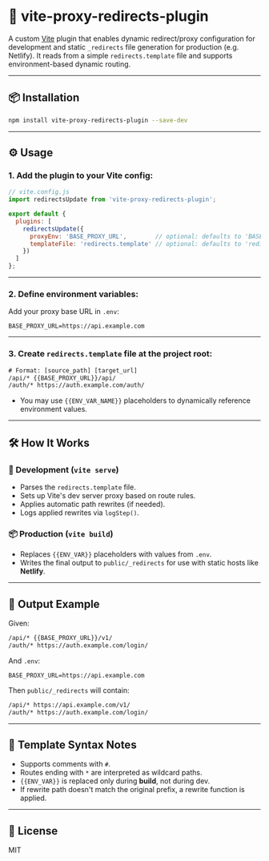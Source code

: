 # 🔁 vite-proxy-redirects-plugin

A custom [Vite](https://vitejs.dev) plugin that enables dynamic redirect/proxy configuration for development and static `_redirects` file generation for production (e.g. Netlify). It reads from a simple `redirects.template` file and supports environment-based dynamic routing.

---

## 📦 Installation

```bash
npm install vite-proxy-redirects-plugin --save-dev
```

---

## ⚙️ Usage

### 1. **Add the plugin to your Vite config:**

```js
// vite.config.js
import redirectsUpdate from 'vite-proxy-redirects-plugin';

export default {
  plugins: [
    redirectsUpdate({
      proxyEnv: 'BASE_PROXY_URL',        // optional: defaults to 'BASE_PROXY_URL'
      templateFile: 'redirects.template' // optional: defaults to 'redirects.template'
    })
  ]
};
```

---

### 2. **Define environment variables:**

Add your proxy base URL in `.env`:

```env
BASE_PROXY_URL=https://api.example.com
```

---

### 3. **Create `redirects.template` file at the project root:**

```txt
# Format: [source_path] [target_url]
/api/* {{BASE_PROXY_URL}}/api/
/auth/* https://auth.example.com/auth/
```

* You may use `{{ENV_VAR_NAME}}` placeholders to dynamically reference environment values.

---

## 🛠 How It Works

### 🧪 Development (`vite serve`)

* Parses the `redirects.template` file.
* Sets up Vite's dev server proxy based on route rules.
* Applies automatic path rewrites (if needed).
* Logs applied rewrites via `logStep()`.

### 📦 Production (`vite build`)

* Replaces `{{ENV_VAR}}` placeholders with values from `.env`.
* Writes the final output to `public/_redirects` for use with static hosts like **Netlify**.

---

## 📁 Output Example

Given:

```txt
/api/* {{BASE_PROXY_URL}}/v1/
/auth/* https://auth.example.com/login/
```

And `.env`:

```env
BASE_PROXY_URL=https://api.example.com
```

Then `public/_redirects` will contain:

```txt
/api/* https://api.example.com/v1/
/auth/* https://auth.example.com/login/
```

---

## 🧩 Template Syntax Notes

* Supports comments with `#`.
* Routes ending with `*` are interpreted as wildcard paths.
* `{{ENV_VAR}}` is replaced only during **build**, not during dev.
* If rewrite path doesn't match the original prefix, a rewrite function is applied.

---

## 📜 License

MIT
